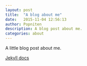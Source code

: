```yaml
---
layout: post
title:  "A blog about me"
date:   2015-11-04 12:56:13
author: Popniten
description: A blog post about me.
categories: about
---
```


A little blog post about me.

[Jekyll docs][jekyll]

[jekyll]:      http://jekyllrb.com
